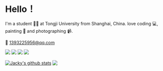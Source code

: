 # Hello！
  I'm a student 👨‍🎓 at Tongji University from Shanghai, China. love coding 💻, painting 🎨 and photographing 📹.

**📧** 1393225956@qq.com

![](https://img.shields.io/badge/python-3.9-orange?style=for-the—badge&logo=python&logoColor=orange) 
![](https://img.shields.io/badge/pytorch-v1.10-red?style=for-the—badge&logo=pytorch&logoColor=red)
![](https://img.shields.io/badge/java-11-blue?style=for-the—badge&logo=java&logoColor=blue)
![](https://img.shields.io/badge/c++-11-green?style=for-the—badge&logo=c&logoColor=green)

<a href="https://github.com/LingWangzZ"><img align="center" src="https://github-readme-stats.vercel.app/api?username=LingWangzZ&show_icons=true&include_all_commits=true&theme=vue&hide_border=true" alt="Jacky's github stats" /></a> 
<a href="https://github.com/LingWangzZ"><img align="center" src="https://github-readme-stats.vercel.app/api/top-langs/?username=LingWangzZ&layout=compact&theme=vue&hide_border=true" /></a>

<!--**LingWangzZ/LingWangzZ** is a ✨ _special_ ✨ repository because its `README.md` (this file) appears on your GitHub profile.-->
